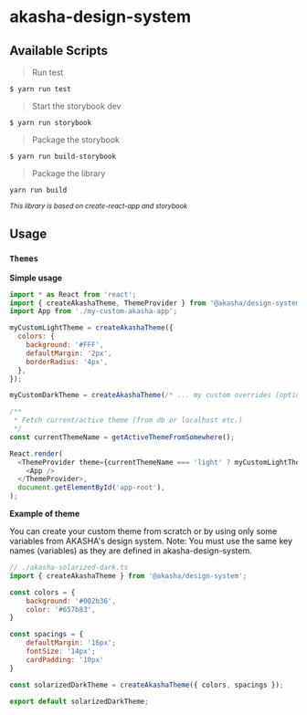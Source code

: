 # akasha-design-system

## Available Scripts

> Run test

``` shell script
$ yarn run test
```

> Start the storybook dev

``` shell script
$ yarn run storybook
```

> Package the storybook

``` shell script
$ yarn run build-storybook
```

> Package the library

``` shell script
yarn run build
```

<small><em>This library is based on create-react-app and storybook</em></small>

## Usage

### `Themes`

**Simple usage**

```js
import * as React from 'react';
import { createAkashaTheme, ThemeProvider } from '@akasha/design-system';
import App from './my-custom-akasha-app';

myCustomLightTheme = createAkashaTheme({
  colors: {
    background: '#FFF',
    defaultMargin: '2px',
    borderRadius: '4px',
  },
});

myCustomDarkTheme = createAkashaTheme(/* ... my custom overrides (optional) ... */);

/**
 * Fetch current/active theme (from db or localhost etc.)
 */
const currentThemeName = getActiveThemeFromSomewhere();

React.render(
  <ThemeProvider theme={currentThemeName === 'light' ? myCustomLightTheme : myCustomDarkTheme}>
    <App />
  </ThemeProvider>,
  document.getElementById('app-root'),
);
```

**Example of theme**

You can create your custom theme from scratch or by using only some variables from AKASHA's design system.
Note: You must use the same key names (variables) as they are defined in akasha-design-system.

```js
// ./akasha-solarized-dark.ts
import { createAkashaTheme } from '@akasha/design-system';

const colors = {
    background: '#002b36',
    color: '#657b83',
}

const spacings = {
    defaultMargin: '16px';
    fontSize: '14px';
    cardPadding: '10px'
}

const solarizedDarkTheme = createAkashaTheme({ colors, spacings });

export default solarizedDarkTheme;
```
